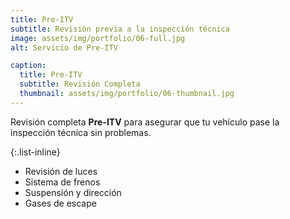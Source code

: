 ```yaml
---
title: Pre-ITV
subtitle: Revisión previa a la inspección técnica
image: assets/img/portfolio/06-full.jpg
alt: Servicio de Pre-ITV

caption:
  title: Pre-ITV
  subtitle: Revisión Completa
  thumbnail: assets/img/portfolio/06-thumbnail.jpg
---
```

Revisión completa **Pre-ITV** para asegurar que tu vehículo pase la inspección técnica sin problemas.

{:.list-inline}
- Revisión de luces
- Sistema de frenos
- Suspensión y dirección
- Gases de escape

